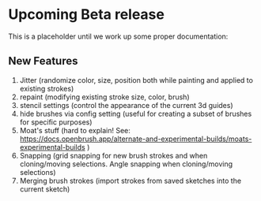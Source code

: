 # Upcoming Beta release

This is a placeholder until we work up some proper documentation:

## New Features

1. Jitter (randomize color, size, position both while painting and applied to existing strokes)
2. repaint (modifying existing stroke size, color, brush)
3. stencil settings (control the appearance of the current 3d guides)
4. hide brushes via config setting (useful for creating a subset of brushes for specific purposes)
5. Moat's stuff (hard to explain! See: https://docs.openbrush.app/alternate-and-experimental-builds/moats-experimental-builds )
6. Snapping (grid snapping for new brush strokes and when cloning/moving selections. Angle snapping when cloning/moving selections)
7. Merging brush strokes (import strokes from saved sketches into the current sketch)
